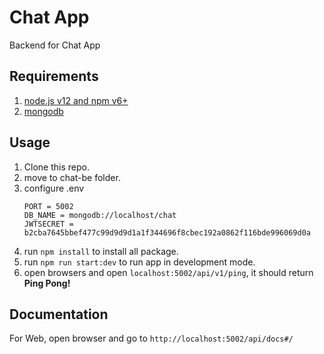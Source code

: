 # Chat App

Backend for Chat App

## Requirements

1. [node.js v12 and npm v6+](https://www.npmjs.com/get-npm)
2. [mongodb](https://www.mongodb.com/)

## Usage

1. Clone this repo.
2. move to chat-be folder.
3. configure .env
    ```dotenv
    PORT = 5002
    DB_NAME = mongodb://localhost/chat
    JWTSECRET = b2cba7645bbef477c99d9d9d1a1f344696f8cbec192a0862f116bde996069d0a
    ```
4. run `npm install` to install all package.
5. run `npm run start:dev` to run app in development mode.
6. open browsers and open `localhost:5002/api/v1/ping`, it should return **Ping Pong!**

## Documentation
For Web, open browser and go to `http://localhost:5002/api/docs#/`
